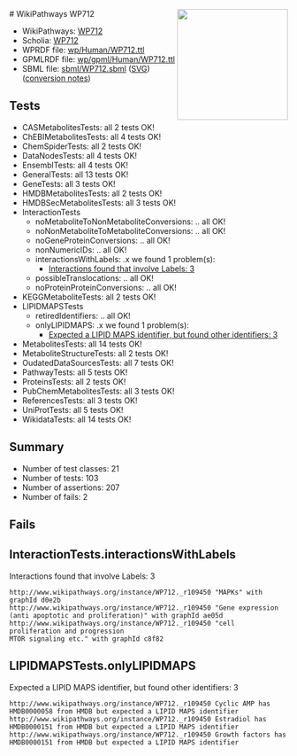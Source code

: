 <img style="float: right; width: 200px" src="../logo.png" />
# WikiPathways WP712

* WikiPathways: [WP712](https://identifiers.org/wikipathways:WP712)
* Scholia: [WP712](https://scholia.toolforge.org/wikipathways/WP712)
* WPRDF file: [wp/Human/WP712.ttl](../wp/Human/WP712.ttl)
* GPMLRDF file: [wp/gpml/Human/WP712.ttl](../wp/gpml/Human/WP712.ttl)
* SBML file: [sbml/WP712.sbml](../sbml/WP712.sbml) ([SVG](../sbml/WP712.svg)) ([conversion notes](../sbml/WP712.txt))

## Tests
* CASMetabolitesTests: all 2 tests OK!
* ChEBIMetabolitesTests: all 4 tests OK!
* ChemSpiderTests: all 2 tests OK!
* DataNodesTests: all 4 tests OK!
* EnsemblTests: all 4 tests OK!
* GeneralTests: all 13 tests OK!
* GeneTests: all 3 tests OK!
* HMDBMetabolitesTests: all 2 tests OK!
* HMDBSecMetabolitesTests: all 3 tests OK!
* InteractionTests
    * noMetaboliteToNonMetaboliteConversions: .. all OK!
    * noNonMetaboliteToMetaboliteConversions: .. all OK!
    * noGeneProteinConversions: .. all OK!
    * nonNumericIDs: .. all OK!
    * interactionsWithLabels: .x we found 1 problem(s):
        * [Interactions found that involve Labels: 3](#630d267a)
    * possibleTranslocations: .. all OK!
    * noProteinProteinConversions: .. all OK!
* KEGGMetaboliteTests: all 2 tests OK!
* LIPIDMAPSTests
    * retiredIdentifiers: .. all OK!
    * onlyLIPIDMAPS: .x we found 1 problem(s):
        * [Expected a LIPID MAPS identifier, but found other identifiers: 3](#48cc60ba)
* MetabolitesTests: all 14 tests OK!
* MetaboliteStructureTests: all 2 tests OK!
* OudatedDataSourcesTests: all 7 tests OK!
* PathwayTests: all 5 tests OK!
* ProteinsTests: all 2 tests OK!
* PubChemMetabolitesTests: all 3 tests OK!
* ReferencesTests: all 3 tests OK!
* UniProtTests: all 5 tests OK!
* WikidataTests: all 14 tests OK!


## Summary

* Number of test classes: 21
* Number of tests: 103
* Number of assertions: 207
* Number of fails: 2

## Fails

<a name="630d267a" />

## InteractionTests.interactionsWithLabels

Interactions found that involve Labels: 3
```
http://www.wikipathways.org/instance/WP712._r109450 "MAPKs" with graphId d0e2b
http://www.wikipathways.org/instance/WP712._r109450 "Gene expression
(anti apoptotic and proliferation)" with graphId ae05d
http://www.wikipathways.org/instance/WP712._r109450 "cell proliferation and progression
MTOR signaling etc." with graphId c8f82
```

<a name="48cc60ba" />

## LIPIDMAPSTests.onlyLIPIDMAPS

Expected a LIPID MAPS identifier, but found other identifiers: 3
```
http://www.wikipathways.org/instance/WP712._r109450 Cyclic AMP has HMDB0000058 from HMDB but expected a LIPID MAPS identifier
http://www.wikipathways.org/instance/WP712._r109450 Estradiol has HMDB0000151 from HMDB but expected a LIPID MAPS identifier
http://www.wikipathways.org/instance/WP712._r109450 Growth factors has HMDB0000151 from HMDB but expected a LIPID MAPS identifier
```

